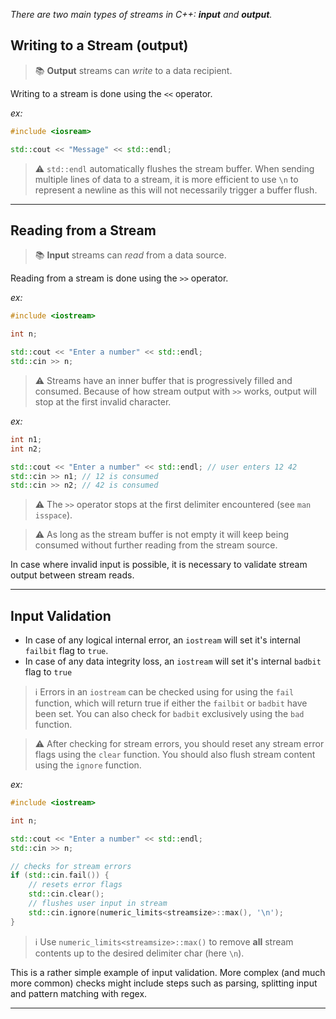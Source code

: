 *There are two main types of streams in C++: **input** and **output**.*

## Writing to a Stream (output)

> 📚 **Output** streams can *write* to a data recipient.

Writing to a stream is done using the `<<` operator.

*ex:*
```cpp
#include <iosream>

std::cout << "Message" << std::endl;
```

> ⚠️ `std::endl` automatically flushes the stream buffer. When sending multiple lines of data to a stream, it is more efficient to use `\n` to represent a newline as this will not necessarily trigger a buffer flush.

---
## Reading from a Stream

> 📚 **Input** streams can *read* from a data source.

Reading from a stream is done using the `>>` operator.

*ex:*
```cpp
#include <iostream>

int n;

std::cout << "Enter a number" << std::endl;
std::cin >> n;
```

> ⚠️ Streams have an inner buffer that is progressively filled and consumed. Because of how stream output with `>>` works, output will stop at the first invalid character.

*ex:*
```cpp
int n1;
int n2;

std::cout << "Enter a number" << std::endl; // user enters 12 42
std::cin >> n1; // 12 is consumed
std::cin >> n2; // 42 is consumed
```

> ⚠️ The `>>` operator stops at the first delimiter encountered (see `man isspace`).

> ⚠️ As long as the stream buffer is not empty it will keep being consumed without further reading from the stream source.

In case where invalid input is possible, it is necessary to validate stream output between stream reads.

---

## Input Validation

- In case of any logical internal error, an `iostream` will set it's internal `failbit` flag to `true`.
- In case of any data integrity loss, an `iostream` will set it's internal `badbit` flag to `true`

> ℹ️ Errors in an `iostream` can be checked using for using the `fail` function, which will return true if either the `failbit` or `badbit` have been set. You can also check for `badbit` exclusively using the `bad` function.

> ⚠️ After checking for stream errors, you should reset any stream error flags using the `clear` function. You should also flush stream content using the `ignore` function.

*ex:*
```cpp
#include <iostream>

int n;

std::cout << "Enter a number" << std::endl;
std::cin >> n;

// checks for stream errors
if (std::cin.fail()) {
	// resets error flags
	std::cin.clear();
	// flushes user input in stream
	std::cin.ignore(numeric_limits<streamsize>::max(), '\n');
}
```

> ℹ️ Use `numeric_limits<streamsize>::max()` to remove **all** stream contents up to the desired delimiter char (here `\n`).

This is a rather simple example of input validation. More complex (and much more common) checks might include steps such as parsing, splitting input and pattern matching with regex.

---

